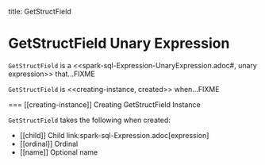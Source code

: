 title: GetStructField

# GetStructField Unary Expression

`GetStructField` is a <<spark-sql-Expression-UnaryExpression.adoc#, unary expression>> that...FIXME

`GetStructField` is <<creating-instance, created>> when...FIXME

=== [[creating-instance]] Creating GetStructField Instance

`GetStructField` takes the following when created:

* [[child]] Child link:spark-sql-Expression.adoc[expression]
* [[ordinal]] Ordinal
* [[name]] Optional name
